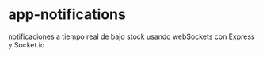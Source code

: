 # app-notifications
notificaciones a tiempo real de bajo stock usando webSockets con Express y Socket.io
